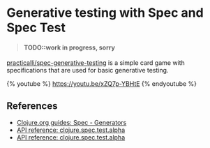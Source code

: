 # Generative testing with Spec and Spec Test

> #### TODO::work in progress, sorry

[practicalli/spec-generative-testing](https://github.com/practicalli/spec-generative-testing) is a simple card game with specifications that are used for basic generative testing.

{% youtube %}
https://youtu.be/xZQ7p-YBHtE
{% endyoutube %}



## References
* [Clojure.org guides: Spec - Generators](https://clojure.org/guides/spec#_generators)
* [API reference: clojure.spec.test.alpha](https://clojure.github.io/spec.alpha/clojure.spec.gen.alpha-api.html)
* [API reference: clojure.spec.test.alpha](https://clojure.github.io/spec.alpha/clojure.spec.test.alpha-api.html)
